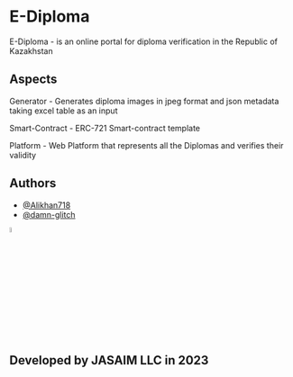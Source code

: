 # E-Diploma

E-Diploma - is an online portal for diploma verification in the Republic of Kazakhstan

## Aspects
Generator - Generates diploma images in jpeg format and json metadata taking excel table as an input

Smart-Contract - ERC-721 Smart-contract template

Platform - Web Platform that represents all the Diplomas and verifies their validity

## Authors

- [@Alikhan718](https://github.com/Alikhan718)
- [@damn-glitch](https://github.com/damn-glitch)


<img src="https://lh3.googleusercontent.com/pw/AMWts8DGvdw3nQwEktplkH6dtqx1tpzWoLDt1C237fD3jYAwU-Uu2hTWXHt7UYS-zWSdOTHuCsOtpJefN6fu6dPpz5lPXblOTm8NOhpwKyzhnrHVFawP3bmTXo_0cpT7nIEsE6Xh3WkiexZxPv4vYUiORtFU=w843-h813-no?authuser=0"  width="5%" height="5%">

## Developed by JASAIM LLC in 2023

